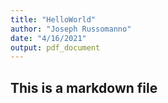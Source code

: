 ```yaml
---
title: "HelloWorld"
author: "Joseph Russomanno"
date: "4/16/2021"
output: pdf_document
---
```



## This is a markdown file
